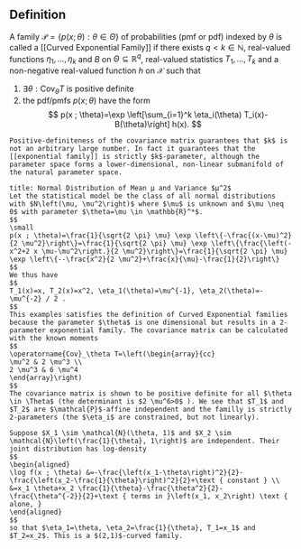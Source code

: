 ## Definition
A family $\mathcal{P}=\{p(x ; \theta): \theta \in \Theta\}$ of probabilities (pmf or pdf) indexed by $\theta$ is called a [[Curved Exponential Family]] if there exists $q<k \in \mathbb{N}$, real-valued functions $\eta_1, \ldots, \eta_k$ and $B$ on $\Theta \subseteq \mathbb{R}^q$, real-valued statistics $T_1, \ldots, T_k$ and a non-negative real-valued function $h$ on $\mathcal{X}$ such that
1. $\exists \theta: \operatorname{Cov}_\theta T$ is positive definite
2. the pdf/pmfs $p(x ; \theta)$ have the form
$$
p(x ; \theta)=\exp \left[\sum_{i=1}^k \eta_i(\theta) T_i(x)-B(\theta)\right] h(x).
$$

```ad-note
Positive-definiteness of the covariance matrix guarantees that $k$ is not an arbitrary large number. In fact it guarantees that the [[exponential family]] is strictly $k$-parameter, although the parameter space forms a lower-dimensional, non-linear submanifold of the natural parameter space.
```
```ad-example
title: Normal Distribution of Mean µ and Variance $µ^2$
Let the statistical model be the class of all normal distributions with $N\left(\mu, \mu^2\right)$ where $\mu$ is unknown and $\mu \neq 0$ with parameter $\theta=\mu \in \mathbb{R}^*$.
$$
\small
p(x ; \theta)=\frac{1}{\sqrt{2 \pi} \mu} \exp \left\{-\frac{(x-\mu)^2}{2 \mu^2}\right\}=\frac{1}{\sqrt{2 \pi} \mu} \exp \left\{\frac{\left(-x^2+2 x \mu-\mu^2\right.}{2 \mu^2}\right\}=\frac{1}{\sqrt{2 \pi} \mu} \exp \left\{--\frac{x^2}{2 \mu^2}+\frac{x}{\mu}-\frac{1}{2}\right\}
$$
We thus have
$$
T_1(x)=x, T_2(x)=x^2, \eta_1(\theta)=\mu^{-1}, \eta_2(\theta)=-\mu^{-2} / 2 .
$$
This examples satisfies the definition of Curved Exponential families because the parameter $\theta$ is one dimensional but results in a 2-parameter exponential family. The covariance matrix can be calculated with the known moments
$$
\operatorname{Cov}_\theta T=\left(\begin{array}{cc}
\mu^2 & 2 \mu^3 \\
2 \mu^3 & 6 \mu^4
\end{array}\right)
$$
The covariance matrix is shown to be positive definite for all $\theta \in \Theta$ (the determinant is $2 \mu^6>0$ ). We see that $T_1$ and $T_2$ are $\mathcal{P}$-affine independent and the familly is strictly 2-parameters (the $\eta_i$ are constrained, but not linearly).
```

```ad-example
Suppose $X_1 \sim \mathcal{N}(\theta, 1)$ and $X_2 \sim \mathcal{N}\left(\frac{1}{\theta}, 1\right)$ are independent. Their joint distribution has log-density
$$
\begin{aligned}
\log f(x ; \theta) &=-\frac{\left(x_1-\theta\right)^2}{2}-\frac{\left(x_2-\frac{1}{\theta}\right)^2}{2}+\text { constant } \\
&=x_1 \theta+x_2 \frac{1}{\theta}-\frac{\theta^2}{2}-\frac{\theta^{-2}}{2}+\text { terms in }\left(x_1, x_2\right) \text { alone, }
\end{aligned}
$$
so that $\eta_1=\theta, \eta_2=\frac{1}{\theta}, T_1=x_1$ and $T_2=x_2$. This is a $(2,1)$-curved family.
```